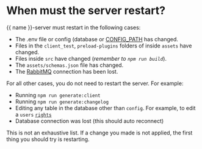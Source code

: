 # When must the server restart?

{{ name }}-server must restart in the following cases:

-   The .env file or config (database or [CONFIG_PATH](/setup/server/configuration) has changed.
-   Files in the `client_test`, `preload-plugins` folders of inside `assets` have changed.
-   Files inside `src` have changed (_remember to `npm run build`_).
-   The `assets/schemas.json` file has changed.
-   The [RabbitMQ](/setup/server/configuration/rabbitmq) connection has been lost.

For all other cases, you do not need to restart the server. For example:

-   Running `npm run generate:client`
-   Running `npm run generate:changelog`
-   Editing any table in the database other than `config`. For example, to edit a `users` [`rights`](/setup/server/configuration/rabbitmq)
-   Database connection was lost (this should auto reconnect)

This is not an exhaustive list. If a change you made is not applied, the first thing you should try is restarting.
